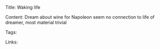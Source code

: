 Title: Waking life

Content: Dream about wine for Napoleon seem no connection to life of dreamer, most material trivial

Tags:

Links:
